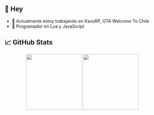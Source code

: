 ## 👋 Hey
- 🔧 Actualmente estoy trabajando en KaosRP, GTA Welcome To Chile
- 🌱 Programador en Lua y JavaScript

## 📈 GitHub Stats
<p align="center">
  <img height="180em" src="https://github-readme-stats.vercel.app/api?username=xAzke&show_icons=true&hide_border=true&&count_private=true&include_all_commits=true&theme=synthwave" />
  <img height="180em" src="https://github-readme-streak-stats.herokuapp.com/?user=xAzke&hide_border=true&theme=synthwave" />
</p>
